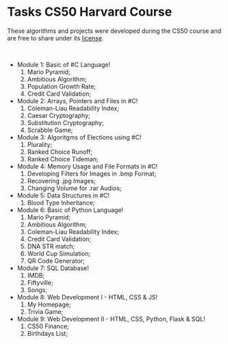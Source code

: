 <h1>Tasks CS50 Harvard Course</h1>
<p>These algorithms and projects were developed during the CS50 course and are free to share under its <a href="https://cs50.harvard.edu/x/2022/license/" target="_blank">license</a>.</p>
<br>
<ul>
  <li>Module 1: Basic of #C Language!
  <ol>
    <li>Mario Pyramid; </li>
    <li>Ambitious Algorithm; </li>
    <li>Population Growth Rate; </li>
    <li>Credit Card Validation; </li>
  </ol></li>
  <li>Module 2: Arrays, Pointers and Files in #C!
  <ol>
    <li>Coleman-Liau Readability Index; </li>
    <li>Caesar Cryptography; </li>
    <li>Substitution Cryptography; </li>
    <li>Scrabble Game; </li>
  </ol></li>
  <li>Module 3: Algoritgms of Elections using #C!
  <ol>
    <li>Plurality; </li>
    <li>Ranked Choice Runoff; </li>
    <li>Ranked Choice Tideman; </li>
  </ol></li>
  <li>Module 4: Memory Usage and File Formats in #C!
  <ol>
    <li>Developing Filters for Images in .bmp Format; </li>
    <li>Recovering .jpg Images; </li>
    <li>Changing Volume for .rar Audios; </li>
  </ol></li>
  <li>Module 5: Data Structures in #C!
  <ol>
    <li>Blood Type Inheritance; </li>
  </ol></li>
  <li>Module 6: Basic of Python Language!
  <ol>
    <li>Mario Pyramid; </li>
    <li>Ambitious Algorithm; </li>
    <li>Coleman-Liau Readability Index; </li>
    <li>Credit Card Validation; </li>
    <li>DNA STR match; </li>
    <li>World Cup Simulation; </li>
    <li>QR Code Generator; </li>
  </ol></li>
  <li>Module 7: SQL Database!
  <ol>
    <li>IMDB; </li>
    <li>Fiftyville; </li>
    <li>Songs; </li>
  </ol></li>
  <li>Module 8: Web Development I - HTML, CSS & JS!
  <ol>
    <li>My Homepage; </li>
    <li>Trivia Game; </li>
  </ol></li>
  <li>Module 9: Web Development II - HTML, CSS, Python, Flask & SQL!
  <ol>
    <li>CS50 Finance; </li>
    <li>Birthdays List; </li>
  </ol></li>
</ul>


